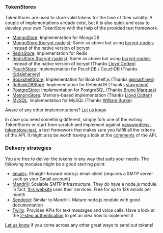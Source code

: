 ### TokenStores
TokenStores are used to store valid tokens for the time of their validity. A couple of implementations already exist, but it is also quick and easy to develop your own TokenStore with the help of the provided test framework.
* [MongoStore](https://github.com/florianheinemann/passwordless-mongostore): Implementation for MongoDB
* [MongoStore (bcrypt-nodejs)](https://www.npmjs.org/package/passwordless-mongostore-bcrypt-node): Same as above but using [bcrypt-nodejs](https://github.com/shaneGirish/bcrypt-nodejs) instead of the native version of bcrypt
* [RedisStore](https://github.com/florianheinemann/passwordless-redisstore): Implementation for Redis
* [RedisStore (bcrypt-nodejs)](https://www.npmjs.com/package/passwordless-redisstore-bcryptjs): Same as above but using [bcrypt-nodejs](https://github.com/shaneGirish/bcrypt-nodejs) instead of the native version of bcrypt (Thanks [Lloyd Cotten](https://github.com/lloydcotten))
* [PouchStore](https://github.com/daleharvey/passwordless-pouchstore): Implementation for PouchDB / CouchDB (Thanks [@daleharvey](https://twitter.com/daleharvey))
* [BookshelfStore](https://github.com/nnarhinen/passwordless-bookshelfstore): Implementation for Bookshelf.js (Thanks [@nnarhinen](https://twitter.com/nnarhinen))
* [RethinkDBStore](https://github.com/staygrimm/passwordless-rethinkdbstore): Implementation for RethinkDB (Thanks [staygrimm](https://github.com/staygrimm))
* [PostgreStore](https://github.com/Battochon/passwordless-postgrestore): Implementation for PostgreSQL (Thanks [Bruno Marques](http://marques.io))
* [MemoryStore](https://github.com/lloydcotten/passwordless-memorystore): Memory-based implementation (Thanks [Lloyd Cotten](https://github.com/lloydcotten))
* [MySQL](https://github.com/billstron/passwordless-mysql): Implementation for MySQL (Thanks [William Burke](https://twitter.com/billstron))

Aware of any other implementations? [Let us know](https://twitter.com/thesumofall)

In case you need something different, simply fork one of the exiting TokenStores or start from scratch and implement against [passwordless-tokenstore-test](https://github.com/florianheinemann/passwordless-tokenstore-test), a test framework that makes sure you fulfill all the criteria of the API. It might also be worth having a look at the [comments](https://github.com/florianheinemann/passwordless-tokenstore/blob/master/lib/tokenstore.js) of the API.

### Delivery strategies
You are free to deliver the tokens in any way that suits your needs. The following modules might be a good starting point:
* [emailjs](http://emailjs.org): Straight-forward node.js email client (requires a SMTP server such as your Gmail account)
* [Mandrill](https://www.mandrill.com): Scalable SMTP infrastructure. They do have a node.js module. In fact, [this website](https://github.com/florianheinemann/www-passwordless-net/blob/master/controller/passwordless.js) uses their services. Free for up to 12k emails per month
* [Sendgrid](https://sendgrid.com/): Similar to Mandrill. Mature node.js module with good documentation
* [Twilio](http://www.twilio.com): Provides APIs for text messages and voice calls. Have a look at the [2-step authentication](/deepdive#2-step-authentication-e-g-for-sms-) to get an idea how to implement it

[Let us know](https://twitter.com/thesumofall) if you come across any other great ways to send out tokens!